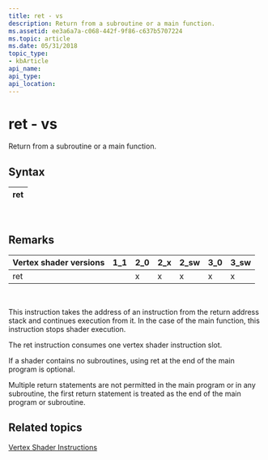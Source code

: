 ```yaml
---
title: ret - vs
description: Return from a subroutine or a main function.
ms.assetid: ee3a6a7a-c068-442f-9f86-c637b5707224
ms.topic: article
ms.date: 05/31/2018
topic_type: 
- kbArticle
api_name: 
api_type: 
api_location: 
---
```


# ret - vs

Return from a subroutine or a main function.

## Syntax



| ret |
|-----|



 

## Remarks



| Vertex shader versions | 1\_1 | 2\_0 | 2\_x | 2\_sw | 3\_0 | 3\_sw |
|------------------------|------|------|------|-------|------|-------|
| ret                    |      | x    | x    | x     | x    | x     |



 

This instruction takes the address of an instruction from the return address stack and continues execution from it. In the case of the main function, this instruction stops shader execution.

The ret instruction consumes one vertex shader instruction slot.

If a shader contains no subroutines, using ret at the end of the main program is optional.

Multiple return statements are not permitted in the main program or in any subroutine, the first return statement is treated as the end of the main program or subroutine.

## Related topics

<dl> <dt>

[Vertex Shader Instructions](dx9-graphics-reference-asm-vs-instructions.md)
</dt> </dl>

 

 




